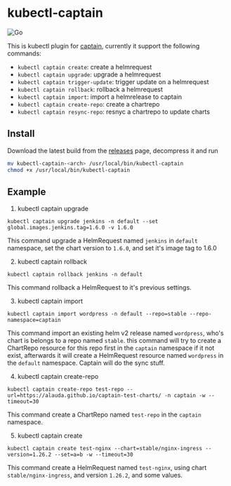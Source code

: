 # kubectl-captain

![Go](https://github.com/alauda/kubectl-captain/workflows/Go/badge.svg)

This is kubectl plugin for [captain](https://github.com/alauda/captain), currently it support the following commands:

* `kubectl captain create`: create a helmrequest
* `kubectl captain upgrade`: upgrade a helmrequest
* `kubectl captain trigger-update`: trigger update on a helmrequest
* `kubectl captain rollback`: rollback a helmrequest
* `kubectl captain import`: import a helmrelease to captain
* `kubectl captain create-repo`: create a chartrepo
* `kubectl captain resync-repo`: resnyc a chartrepo to update charts


## Install

Download the latest build from the [releases](https://github.com/alauda/kubectl-captain/releases) page, decompress it and run

```bash
mv kubectl-captain-<arch> /usr/local/bin/kubectl-captain
chmod +x /usr/local/bin/kubectl-captain
```

## Example

1. kubectl captain upgrade

`kubectl captain upgrade jenkins -n default --set global.images.jenkins.tag=1.6.0 -v 1.6.0`

This command upgrade a HelmRequest named `jenkins` in `default` namespace, set the chart version to `1.6.0`, and set it's image tag to 1.6.0

2. kubectl captain rollback

`kubectl captain rollback jenkins -n default`

This command rollback a HelmRequest to it's previous settings.

3. kubectl captain import 

`kubectl captain import wordpress -n default --repo=stable --repo-namespace=captain`

This command import an existing helm v2 release named `wordpress`, who's chart is belongs to a repo named `stable`. this command will try to 
create a ChartRepo resource for this repo first in the `captain` namespace if it not exist, afterwards it will create a HelmRequest resource
named `wordpress` in the `default` namespace. Captain will do the sync stuff. 

4. kubectl captain create-repo

`kubectl captain create-repo test-repo --url=https://alauda.github.io/captain-test-charts/ -n captain -w --timeout=30`

This command create a ChartRepo named `test-repo` in the `captain` namespace.


5. kubectl captain create

`kubectl captain create test-nginx --chart=stable/nginx-ingress --version=1.26.2 --set=a=b -w --timeout=30`

This command create a HelmRequest named `test-nginx`, using chart `stable/nginx-ingress`, and version `1.26.2`, and some values.

